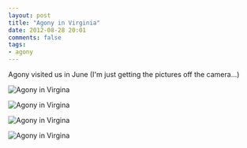 ```yaml
---
layout: post
title: "Agony in Virginia"
date: 2012-08-28 20:01
comments: false
tags: 
- agony
---
```

Agony visited us in June (I'm just getting the pictures off the camera...)

![Agony in Virgina](http://media.eick.us/media/photographs/2012/2012-08-19-1/06-27-Agony-Visits-2012-06-27at19-58-37.jpg)


![Agony in Virgina](http://media.eick.us/media/photographs/2012/2012-08-19-1/06-27-Agony-Visits-2012-06-27at19-58-28.jpg)


![Agony in Virgina](http://media.eick.us/media/photographs/2012/2012-08-19-1/06-27-Agony-Visits-2012-06-27at19-56-43.jpg)


![Agony in Virgina](http://media.eick.us/media/photographs/2012/2012-08-19-1/06-27-Agony-Visits-2012-06-27at19-55-56.jpg)


